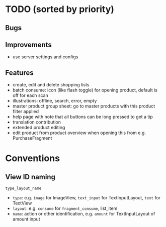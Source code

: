 # TODO (sorted by priority)

## Bugs

## Improvements

- use server settings and configs

## Features

- create, edit and delete shopping lists
- batch consume: icon (like flash toggle) for opening product, default is off for each scan
- illustrations: offline, search, error, empty
- master product group sheet: go to master products with this product filter applied
- help page with note that all buttons can be long pressed to get a tip
- translation contribution
- extended product editing
- edit product from product overview when opening this from e.g. PurchaseFragment

# Conventions

## View ID naming

`type_layout_name`

- `type`: e.g. `image` for ImageView, `text_input` for TextInputLayout, `text` for TextView
- `layout`: e.g. `consume` for `fragment_consume`, list_item
- `name`: action or other identification, e.g. `amount` for TextInputLayout of amount input